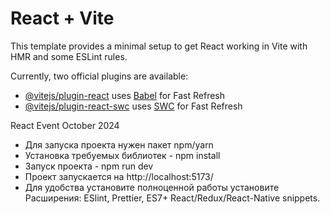 # React + Vite

This template provides a minimal setup to get React working in Vite with HMR and some ESLint rules.

Currently, two official plugins are available:

- [@vitejs/plugin-react](https://github.com/vitejs/vite-plugin-react/blob/main/packages/plugin-react/README.md) uses [Babel](https://babeljs.io/) for Fast Refresh
- [@vitejs/plugin-react-swc](https://github.com/vitejs/vite-plugin-react-swc) uses [SWC](https://swc.rs/) for Fast Refresh

React Event October 2024
- Для запуска проекта нужен пакет npm/yarn
- Установка требуемых библиотек - npm install
- Запуск проекта - npm run dev
- Проект запускается на http://localhost:5173/
- Для удобства установите полноценной работы установите Расширения:
ESlint, Prettier, ES7+ React/Redux/React-Native snippets.
